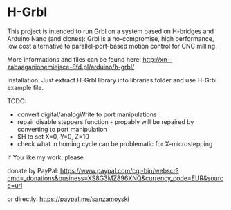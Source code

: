 # H-Grbl
This project is intended to run Grbl on a system based on H-bridges and Arduino Nano (and clones): 
Grbl is a no-compromise, high performance, low cost alternative to parallel-port-based motion control for CNC milling.

More informations and files can be found here: http://xn--zabaaganionemiejsce-8fd.pl/arduino/h-grbl/

Installation:
Just extract H-Grbl library into libraries folder and use H-Grbl example file.

TODO: 
* convert digital/analogWrite to port manipulations
* repair disable steppers function - propably will be repaired by converting to port manipulation
* $H to set X=0, Y=0, Z=10
* check what in homing cycle can be problematic for X-microstepping


If You like my work, please 

donate by PayPal: https://www.paypal.com/cgi-bin/webscr?cmd=_donations&business=XS8G3MZ896XNQ&currency_code=EUR&source=url

or directly: https://paypal.me/sanzamoyski
